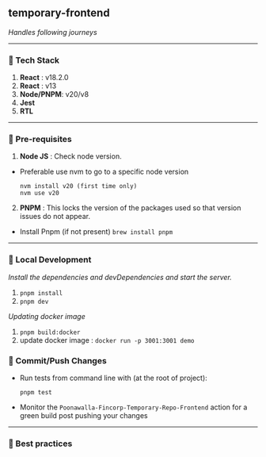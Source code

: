 ## temporary-frontend

_Handles following journeys_

---

### 📍 Tech Stack

1. **React** : v18.2.0
2. **React** : v13
3. **Node/PNPM**: v20/v8
4. **Jest**
5. **RTL**

---

### 📍 Pre-requisites

1. **Node JS** : Check node version.

- Preferable use nvm to go to a specific node version
  ```
  nvm install v20 (first time only)
  nvm use v20
  ```

2. **PNPM** : This locks the version of the packages used so that version issues do not appear.

- Install Pnpm (if not present) `brew install pnpm`

---

### 📍 Local Development

_Install the dependencies and devDependencies and start the server._

1. `pnpm install`
2. `pnpm dev`

_Updating docker image_

1. `pnpm build:docker`
2. update docker image : `docker run -p 3001:3001 demo`

### 📍 Commit/Push Changes

- Run tests from command line with (at the root of project):

  ```
  pnpm test
  ```

- Monitor the `Poonawalla-Fincorp-Temporary-Repo-Frontend` action for a green build post pushing your changes

---

### 📍 Best practices
